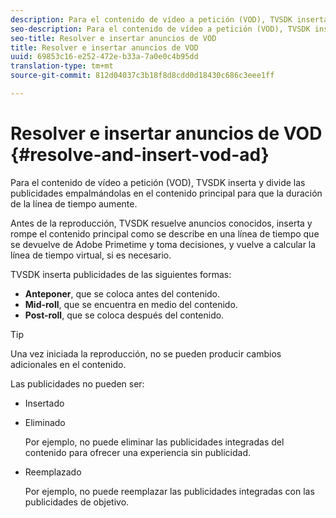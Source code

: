 ```yaml
---
description: Para el contenido de vídeo a petición (VOD), TVSDK inserta y divide las publicidades empalmándolas en el contenido principal para que la duración de la línea de tiempo aumente.
seo-description: Para el contenido de vídeo a petición (VOD), TVSDK inserta y divide las publicidades empalmándolas en el contenido principal para que la duración de la línea de tiempo aumente.
seo-title: Resolver e insertar anuncios de VOD
title: Resolver e insertar anuncios de VOD
uuid: 69853c16-e252-472e-b33a-7a0e0c4b95dd
translation-type: tm+mt
source-git-commit: 812d04037c3b18f8d8cdd0d18430c686c3eee1ff

---
```



# Resolver e insertar anuncios de VOD {#resolve-and-insert-vod-ad}

Para el contenido de vídeo a petición (VOD), TVSDK inserta y divide las publicidades empalmándolas en el contenido principal para que la duración de la línea de tiempo aumente.

Antes de la reproducción, TVSDK resuelve anuncios conocidos, inserta y rompe el contenido principal como se describe en una línea de tiempo que se devuelve de Adobe Primetime y toma decisiones, y vuelve a calcular la línea de tiempo virtual, si es necesario.

TVSDK inserta publicidades de las siguientes formas:

* **Anteponer**, que se coloca antes del contenido.
* **Mid-roll**, que se encuentra en medio del contenido.
* **Post-roll**, que se coloca después del contenido.

>[!TIP]
>
>Una vez iniciada la reproducción, no se pueden producir cambios adicionales en el contenido.

Las publicidades no pueden ser:

* Insertado
* Eliminado

   Por ejemplo, no puede eliminar las publicidades integradas del contenido para ofrecer una experiencia sin publicidad.
* Reemplazado

   Por ejemplo, no puede reemplazar las publicidades integradas con las publicidades de objetivo.

